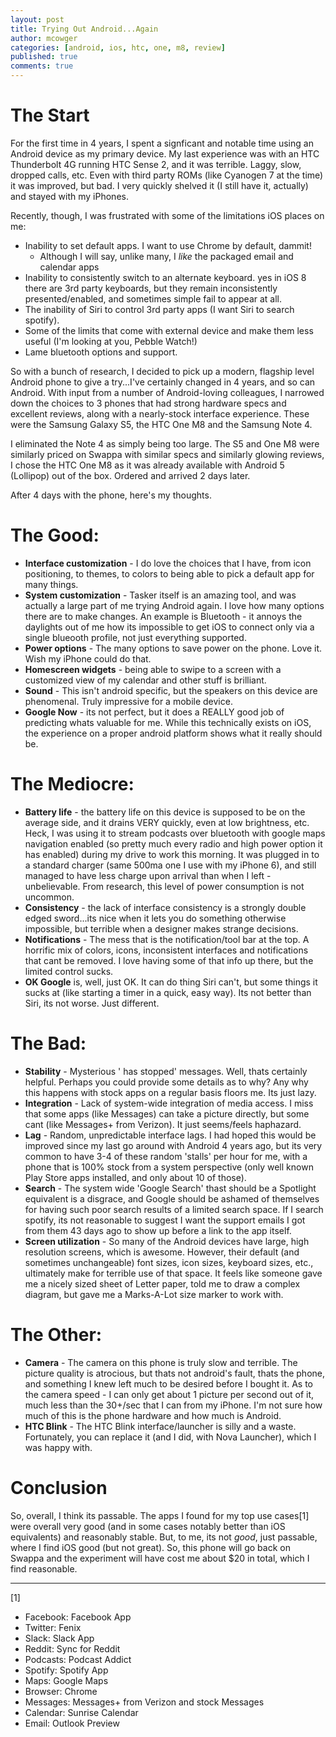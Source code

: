 ```yaml
---
layout: post
title: Trying Out Android...Again
author: mcowger
categories: [android, ios, htc, one, m8, review]
published: true
comments: true
---
```


# The Start

For the first time in 4 years, I spent a signficant and notable time using an Android device as my primary device.  My last experience was with an HTC Thunderbolt 4G running HTC Sense 2, and it was terrible.  Laggy, slow, dropped calls, etc.  Even with third party ROMs (like Cyanogen 7 at the time) it was improved, but bad.  I very quickly shelved it (I still have it, actually) and stayed with my iPhones.

Recently, though, I was frustrated with some of the limitations iOS places on me:

* Inability to set default apps. I want to use Chrome by default, dammit!
  * Although I will say, unlike many, I *like* the packaged email and calendar apps
* Inability to consistently switch to an alternate keyboard.  yes in iOS 8 there are 3rd party keyboards, but they remain inconsistently presented/enabled, and sometimes simple fail to appear at all.
* The inability of Siri to control 3rd party apps (I want Siri to search spotify).
* Some of the limits that come with external device and make them less useful (I'm looking at you, Pebble Watch!)
* Lame bluetooth options and support.

So with a bunch of research, I decided to pick up a modern, flagship level Android phone to give a try...I've certainly changed in 4 years, and so can Android.  With input from a number of Android-loving colleagues, I narrowed down the choices to 3 phones that had strong hardware specs and excellent reviews, along with a nearly-stock interface experience.  These were the Samsung Galaxy S5, the HTC One M8 and the Samsung Note 4.

I eliminated the Note 4 as simply being too large.  The S5 and One M8 were similarly priced on Swappa with similar specs and similarly glowing reviews, I chose the HTC One M8 as it was already available with Android 5 (Lollipop) out of the box.  Ordered and arrived 2 days later.

After 4 days with the phone, here's my thoughts.

# The Good:

* **Interface customization** - I do love the choices that I have, from icon positioning, to themes, to colors to being able to pick a default app for many things.
* **System customization** - Tasker itself is an amazing tool, and was actually a large part of me trying Android again.  I love how many options there are to make changes.  An example is Bluetooth - it annoys the daylights out of me how its impossible to get iOS to connect only via a single blueooth profile, not just everything supported.
* **Power options** - The many options to save power on the phone.  Love it.  Wish my iPhone could do that.
* **Homescreen widgets** - being able to swipe to a screen with a customized view of my calendar and other stuff is brilliant.
* **Sound** - This isn't android specific, but the speakers on this device are phenomenal.  Truly impressive for a mobile device.
* **Google Now** - its not perfect, but it does a REALLY good job of predicting whats valuable for me.  While this technically exists on iOS, the experience on a proper android platform shows what it really should be.

# The Mediocre:

* **Battery life** - the battery life on this device is supposed to be on the average side, and it drains VERY quickly, even at low brightness, etc.  Heck, I was using it to stream podcasts over bluetooth with google maps navigation enabled (so pretty much every radio and high power option it has enabled) during my drive to work this morning.  It was plugged in to a standard charger (same 500ma one I use with my iPhone 6), and still managed to have less charge upon arrival than when I left - unbelievable.  From research, this level of power consumption is not uncommon.
* **Consistency** - the lack of interface consistency is a strongly double edged sword...its nice when it lets you do something otherwise impossible, but terrible when a designer makes strange decisions.
* **Notifications** - The mess that is the notification/tool bar at the top.  A horrific mix of colors, icons, inconsistent interfaces and notifications that cant be removed.  I love having some of that info up there, but the limited control sucks.
* **OK Google** is, well, just OK.  It can do thing Siri can't, but some things it sucks at (like starting a timer in a quick, easy way).  Its not better than Siri, its not worse.  Just different.

# The Bad:

* **Stability** - Mysterious '<Application X> has stopped' messages.   Well, thats certainly helpful.  Perhaps you could provide some details as to why?  Any why this happens with stock apps on a regular basis floors me.  Its just lazy.
* **Integration** - Lack of system-wide integration of media access.  I miss that some apps (like Messages) can take a picture directly, but some cant (like Messages+ from Verizon).  It just seems/feels haphazard.
* **Lag** - Random, unpredictable interface lags.  I had hoped this would be improved since my last go around with Android 4 years ago, but its very common to have 3-4 of these random 'stalls' per hour for me, with a phone that is 100% stock from a system perspective (only well known Play Store apps installed, and only about 10 of those).
* **Search** - The system wide 'Google Search' thast should be a Spotlight equivalent is a disgrace, and Google should be ashamed of themselves for having such poor search results of a limited search space.  If I search spotify, its not reasonable to suggest I want the support emails I got from them 43 days ago to show up before a link to the app itself.
* **Screen utilization** - So many of the Android devices have large, high resolution screens, which is awesome.  However, their default (and sometimes unchangeable) font sizes, icon sizes, keyboard sizes, etc., ultimately make for terrible use of that space.  It feels like someone gave me a nicely sized sheet of Letter paper, told me to draw a complex diagram, but gave me a Marks-A-Lot size marker to work with.

# The Other:

* **Camera** - The camera on this phone is truly slow and terrible.  The picture quality is atrocious, but thats not android's fault, thats the phone, and something I knew left much to be desired before I bought it.  As to the camera speed - I can only get about 1 picture per second out of it, much less than the 30+/sec that I can from my iPhone.  I'm not sure how much of this is the phone hardware and how much is Android.
* **HTC Blink** - The HTC Blink interface/launcher is silly and a waste.  Fortunately, you can replace it (and I did, with Nova Launcher), which I was happy with.

# Conclusion

So, overall, I think its passable.  The apps I found for my top use cases[1] were overall very good (and in some cases notably better than iOS equivalents) and reasonably stable.  But, to me, its not *good*, just passable, where I find iOS good (but not great).  So, this phone will go back on Swappa and the experiment will have cost me about $20 in total, which I find reasonable.

---

[1]

* Facebook: Facebook App
* Twitter: Fenix
* Slack: Slack App
* Reddit: Sync for Reddit
* Podcasts: Podcast Addict
* Spotify: Spotify App
* Maps: Google Maps
* Browser: Chrome
* Messages: Messages+ from Verizon and stock Messages
* Calendar: Sunrise Calendar
* Email: Outlook Preview
